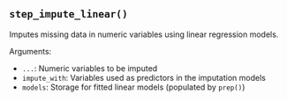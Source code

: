 ## `step_impute_linear()`

Imputes missing data in numeric variables using linear regression models.

Arguments:
* `...`: Numeric variables to be imputed
* `impute_with`: Variables used as predictors in the imputation models
* `models`: Storage for fitted linear models (populated by `prep()`)
